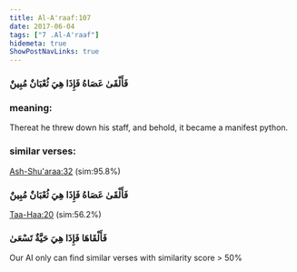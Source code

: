 ```yaml
---
title: Al-A'raaf:107
date: 2017-06-04
tags: ["7 .Al-A'raaf"]
hidemeta: true 
ShowPostNavLinks: true 
---
```

### فَأَلْقَىٰ عَصَاهُ فَإِذَا هِيَ ثُعْبَانٌ مُبِينٌ
### meaning: 
Thereat he threw down his staff, and behold, it became a manifest python.
### similar verses: 

[Ash-Shu'araa:32](/26/32) (sim:95.8%)

### فَأَلْقَىٰ عَصَاهُ فَإِذَا هِيَ ثُعْبَانٌ مُبِينٌ

[Taa-Haa:20](/20/20) (sim:56.2%)

### فَأَلْقَاهَا فَإِذَا هِيَ حَيَّةٌ تَسْعَىٰ

Our AI only can find similar verses with similarity score > 50% 


